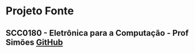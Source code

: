 # Projeto Fonte
## **SCC0180 - Eletrônica para a Computação - Prof Simões** [GitHub](https://github.com/simoesusp)

